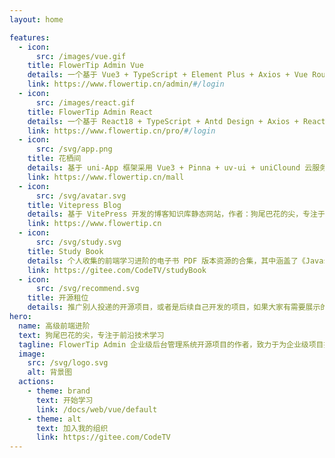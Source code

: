 ```yaml
---
layout: home

features:
  - icon:
      src: /images/vue.gif
    title: FlowerTip Admin Vue
    details: 一个基于 Vue3 + TypeScript + Element Plus + Axios + Vue Router@4 + Pina + Vite 开发的企业级后台管理系统
    link: https://www.flowertip.cn/admin/#/login
  - icon:
      src: /images/react.gif
    title: FlowerTip Admin React
    details: 一个基于 React18 + TypeScript + Antd Design + Axios + React-Router-Dom@6 + Valtio + Vite 开发的企业级后台管理系统
    link: https://www.flowertip.cn/pro/#/login
  - icon:
      src: /svg/app.png
    title: 花栖间
    details: 基于 uni-App 框架采用 Vue3 + Pinna + uv-ui + uniClound 云服务前后端一体化模式开发的一套代码部署多端平台的，鲜花商城项目。
    link: https://www.flowertip.cn/mall
  - icon:
      src: /svg/avatar.svg
    title: Vitepress Blog
    details: 基于 VitePress 开发的博客知识库静态网站，作者：狗尾巴花的尖，专注于各种前沿技术的学习和分享，目的在于提升自身技术水平和指导日常工作
    link: https://www.flowertip.cn
  - icon:
      src: /svg/study.svg
    title: Study Book
    details: 个人收集的前端学习进阶的电子书 PDF 版本资源的合集，其中涵盖了《Javascript DOM编程艺术》《编写可维护的Javascript代码》等经典书籍
    link: https://gitee.com/CodeTV/studyBook
  - icon:
      src: /svg/recommend.svg
    title: 开源租位
    details: 推广别人投递的开源项目，或者是后续自己开发的项目，如果大家有需要展示的自己的作品，可以联系作者，作者会审核项目后添加在此展示你的个人作品
hero:
  name: 高级前端进阶
  text: 狗尾巴花的尖，专注于前沿技术学习
  tagline: FlowerTip Admin 企业级后台管理系统开源项目的作者，致力于为企业级项目提供开箱即用的解决方案
  image:
    src: /svg/logo.svg
    alt: 背景图
  actions:
    - theme: brand
      text: 开始学习
      link: /docs/web/vue/default
    - theme: alt
      text: 加入我的组织
      link: https://gitee.com/CodeTV
---
```

